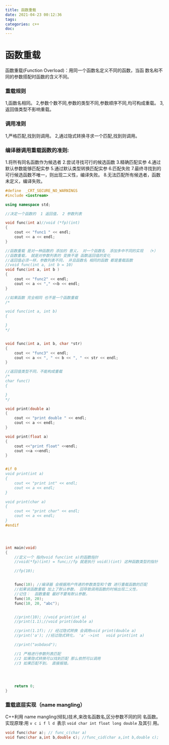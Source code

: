 ```yaml
---
title: 函数重载
date: 2021-04-23 00:12:36
tags:
categories: c++
doc:
---
```


# 函数重载

函数重载(Function Overload)：用同一个函数名定义不同的函数，当函
数名和不同的参数搭配时函数的含义不同。

### 重载规则

1,函数名相同。
2,参数个数不同,参数的类型不同,参数顺序不同,均可构成重载。
3,返回值类型不影响重载。

### 调用准则

1,严格匹配,找到则调用。
2,通过隐式转换寻求一个匹配,找到则调用。

### 编译器调用重载函数的准则:

1.将所有同名函数作为候选者
2.尝试寻找可行的候选函数
3.精确匹配实参
4.通过默认参数能够匹配实参
5.通过默认类型转换匹配实参
6.匹配失败
7.最终寻找到的可行候选函数不唯一，则出现二义性，编译失败。
8.无法匹配所有候选者，函数未定义，编译失败。

```c++
#define  _CRT_SECURE_NO_WARNINGS 
#include <iostream>

using namespace std;

//决定一个函数的  1 返回值， 2 参数列表

void func(int a)//void (*fp)(int)
{
	cout << "func1 " << endl;
	cout << a << endl;
}

//函数重载 是对一种函数的 添加的 意义， 对一个函数名  添加多中不同的实现  （+）
//函数重载， 就是对参数列表的 变换不是 函数返回值的变化
//返回值必须一样，参数列表不同， 并且函数名 相同的函数 都是重载函数
//void func(int a, int b = 10)
void func(int a, int b )
{
	cout << "func2" << endl;
	cout << a << "," <<b << endl;
}

//如果函数 完全相同 也不是一个函数重载
/*

void func(int a, int b)
{

}
*/


void func(int a, int b, char *str)
{
	cout << "func3" << endl;
	cout << a << ", " << b << ", " << str << endl;
}

//返回值类型不同，不能构成重载
/*
char func()
{

}
*/

void print(double a)
{
	cout << "print double " << endl;
	cout << a << endl;
}

void print(float a)
{
	cout <<"print float" <<endl;
	cout <<a <<endl;
}


#if 0
void print(int a)
{
	cout << "print int" << endl;
	cout << a << endl;
}

void print(char a)
{
	cout << "print char" << endl;
	cout << a << endl;
}
#endif




int main(void)
{
	//定义一个 指向void func(int a)的函数指针
	//void(*fp)(int) = func;//fp 就是执行 void()(int) 这种函数类型的指针

	//fp(10);


	func(10); //编译器 会根据用户传递的参数类型和个数 进行重载函数的匹配
	//如果说函数重载 加上了默认参数， 回导致调用函数的时候出现二义性，
	//记住：  函数重载 最好不要有默认参数，
	func(10, 20);
	func(10, 20, "abc");


	//print(10); //void print(int a)
	//print(1.1);//void print(double a)

	//print(1.1f); // 经过隐式转换 会调用void print(double a)
	//print('a'); //经过隐式转化， 'a' ->int   void print(int a)

	//print("asbdasd");

	//1 严格进行参数列表匹配
	//2 如果隐式转换可以找到匹配 那么依然可以调用
	//3 如果匹配不到， 直接报错。


	
	
	return 0;
}
```

### 重载底层实现（name mangling）

C++利用 name mangling(倾轧)技术,来改名函数名,区分参数不同的同
名函数。
实现原理:用 `v c i f l d `表示 `void char int float long double` 及其引
用。

```c++
void func(char a); // func_c(char a)
void func(char a,int b,double c); //func_cid(char a,int b,double c);
```

